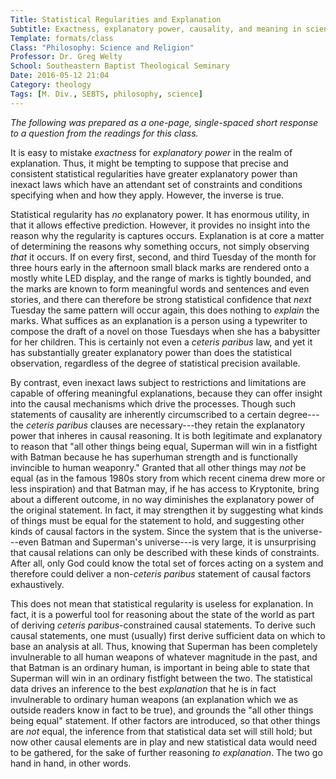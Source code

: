 ```yaml
---
Title: Statistical Regularities and Explanation
Subtitle: Exactness, explanatory power, causality, and meaning in science.
Template: formats/class
Class: "Philosophy: Science and Religion"
Professor: Dr. Greg Welty
School: Southeastern Baptist Theological Seminary
Date: 2016-05-12 21:04
Category: theology
Tags: [M. Div., SEBTS, philosophy, science]
---
```


<i class="editorial">The following was prepared as a one-page, single-spaced short response to a question from the readings for this class.</i>

It is easy to mistake *exactness* for *explanatory power* in the realm of explanation. Thus, it might be tempting to suppose that precise and consistent statistical regularities have greater explanatory power than inexact laws which have an attendant set of constraints and conditions specifying when and how they apply. However, the inverse is true.

Statistical regularity has *no* explanatory power. It has enormous utility, in that it allows effective prediction. However, it provides no insight into the reason why the regularity is captures occurs. Explanation is at core a matter of determining the reasons why something occurs, not simply observing *that* it occurs. If on every first, second, and third Tuesday of the month for three hours early in the afternoon small black marks are rendered onto a mostly white LED display, and the range of marks is tightly bounded, and the marks are known to form meaningful words and sentences and even stories, and there can therefore be strong statistical confidence that *next* Tuesday the same pattern will occur again, this does nothing to *explain* the marks. What suffices as an explanation is a person using a typewriter to compose the draft of a novel on those Tuesdays when she has a babysitter for her children. This is certainly not even a *ceteris paribus* law, and yet it has substantially greater explanatory power than does the statistical observation, regardless of the degree of statistical precision available.

By contrast, even inexact laws subject to restrictions and limitations are capable of offering meaningful explanations, because they can offer insight into the causal mechanisms which drive the processes. Though such statements of causality are inherently circumscribed to a certain degree---the *ceteris paribus* clauses are necessary---they retain the explanatory power that inheres in causal reasoning. It is both legitimate and explanatory to reason that "all other things being equal, Superman will win in a fistfight with Batman because he has superhuman strength and is functionally invincible to human weaponry." Granted that all other things may *not* be equal (as in the famous 1980s story from which recent cinema drew more or less inspiration) and that Batman may, if he has access to Kryptonite, bring about a different outcome, in no way diminishes the explanatory power of the original statement. In fact, it may strengthen it by suggesting what kinds of things must be equal for the statement to hold, and suggesting other kinds of causal factors in the system. Since the system that is the universe---even Batman and Superman's universe---is very large, it is unsurprising that causal relations can only be described with these kinds of constraints. After all, only God could know the total set of forces acting on a system and therefore could deliver a non-*ceteris paribus* statement of causal factors exhaustively.

This does not mean that statistical regularity is useless for explanation. In fact, it is a powerful tool for reasoning about the state of the world as part of deriving *ceteris paribus*-constrained causal statements. To derive such causal statements, one must (usually) first derive sufficient data on which to base an analysis at all. Thus, knowing that Superman has been completely invulnerable to all human weapons of whatever magnitude in the past, and that Batman is an ordinary human, is important in being able to state that Superman will win in an ordinary fistfight between the two. The statistical data drives an inference to the best *explanation* that he is in fact invulnerable to ordinary human weapons (an explanation which we as outside readers know in fact to be true), and grounds the "all other things being equal" statement. If other factors are introduced, so that other things are *not* equal, the inference from that statistical data set will still hold; but now other causal elements are in play and new statistical data would need to be gathered, for the sake of further reasoning *to explanation*. The two go hand in hand, in other words.
